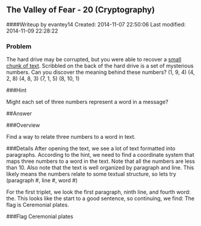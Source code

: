 ## The Valley of Fear - 20 (Cryptography) ##
####Writeup by evantey14
Created: 2014-11-07 22:50:06
Last modified: 2014-11-09 22:28:22

### Problem
The hard drive may be corrupted, but you were able to recover a [small chunk of text](https://picoctf.com/problem-static/crypto/the-valley-of-fear/book.txt). Scribbled on the back of the hard drive is a set of mysterious numbers. Can you discover the meaning behind these numbers? (1, 9, 4) (4, 2, 8) (4, 8, 3) (7, 1, 5) (8, 10, 1)

###Hint

Might each set of three numbers represent a word in a message?

##Answer

###Overview

Find a way to relate three numbers to a word in text.

###Details
After opening the text, we see a lot of text formatted into paragraphs. According to the hint, we need to find a coordinate system that maps three numbers to a word in the text. Note that all the numbers are less than 10. Also note that the text is well organized by paragraph and line. This likely means the numbers relate to some textual structure, so lets try (paragraph #, line #, word #)

For the first triplet, we look the first paragraph, ninth line, and fourth word: the. This looks like the start to a good sentence, so continuing, we find: The flag is Ceremonial plates.

###Flag
    Ceremonial plates


